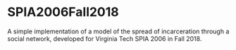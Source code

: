 # SPIA2006Fall2018
A simple implementation of a model of the spread of incarceration through a social network, developed for Virginia Tech SPIA 2006 in Fall 2018.

